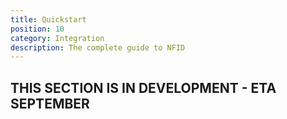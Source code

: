 ```yaml
---
title: Quickstart
position: 10
category: Integration
description: The complete guide to NFID
---
```


## THIS SECTION IS IN DEVELOPMENT - ETA SEPTEMBER
